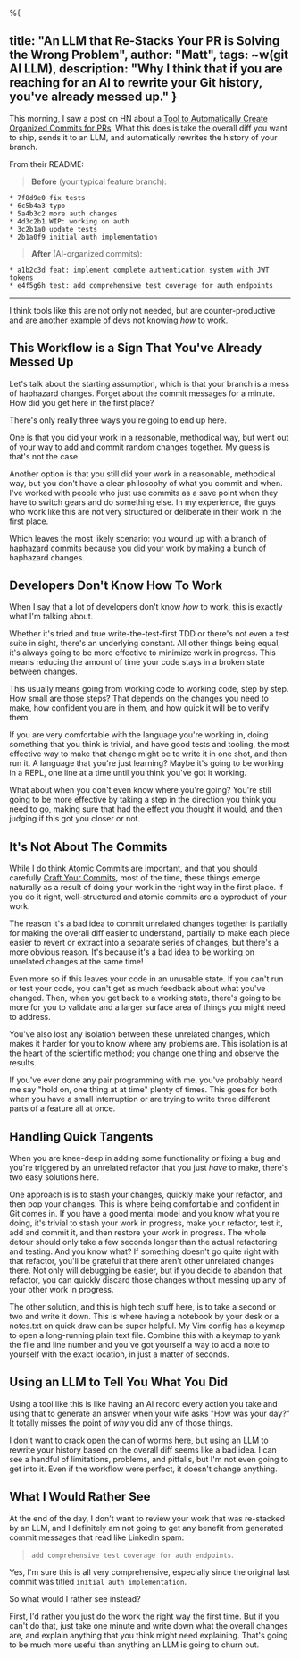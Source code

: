 %{

  title: "An LLM that Re-Stacks Your PR is Solving the Wrong Problem",
  author: "Matt",
  tags: ~w(git AI LLM),
  description: "Why I think that if you are reaching for an AI to rewrite your Git history, you've already messed up."
}
---

This morning, I saw a post on HN about a [Tool to Automatically Create Organized Commits for PRs](https://news.ycombinator.com/item?id=44324457).
What this does is take the overall diff you want to ship, sends it to an LLM, and automatically rewrites the history of your branch.

From their README:

> **Before** (your typical feature branch):
```
* 7f8d9e0 fix tests
* 6c5b4a3 typo
* 5a4b3c2 more auth changes
* 4d3c2b1 WIP: working on auth
* 3c2b1a0 update tests
* 2b1a0f9 initial auth implementation
```

> **After** (AI-organized commits):
```
* a1b2c3d feat: implement complete authentication system with JWT tokens
* e4f5g6h test: add comprehensive test coverage for auth endpoints
```

---

I think tools like this are not only not needed, but are counter-productive and are another example of devs not knowing *how* to work.

## This Workflow is a Sign That You've Already Messed Up

Let's talk about the starting assumption, which is that your branch is a mess of haphazard changes.
Forget about the commit messages for a minute.
How did you get here in the first place?

There's only really three ways you're going to end up here.

One is that you did your work in a reasonable, methodical way, but went out of your way to add and commit random changes together.
My guess is that's not the case.

Another option is that you still did your work in a reasonable, methodical way, but you don't have a clear philosophy of what you commit and when.
I've worked with people who just use commits as a save point when they have to switch gears and do something else.
In my experience, the guys who work like this are not very structured or deliberate in their work in the first place.

Which leaves the most likely scenario: you wound up with a branch of haphazard commits because you did your work by making a bunch of haphazard changes.

## Developers Don't Know How To Work

When I say that a lot of developers don't know *how* to work, this is exactly what I'm talking about.

Whether it's tried and true write-the-test-first TDD or there's not even a test suite in sight, there's an underlying constant.
All other things being equal, it's always going to be more effective to minimize work in progress.
This means reducing the amount of time your code stays in a broken state between changes.

This usually means going from working code to working code, step by step.
How small are those steps?
That depends on the changes you need to make, how confident you are in them, and how quick it will be to verify them.

If you are very comfortable with the language you're working in, doing something that you think is trivial, and have good tests and tooling, the most effective way to make that change might be to write it in one shot, and then run it.
A language that you're just learning?
Maybe it's going to be working in a REPL, one line at a time until you think you've got it working.

What about when you don't even know where you're going?
You're still going to be more effective by taking a step in the direction you think you need to go, making sure that had the effect you thought it would, and then judging if this got you closer or not.

## It's Not About The Commits

While I do think [Atomic Commits](/posts/2024/10-06-What-Makes-a-Commit.html) are important, and that you should carefully [Craft Your Commits](/posts/2024/10-13-Crafting-Perfect-Commits-In-An-Imperfect-World.html), most of the time, these things emerge naturally as a result of doing your work in the right way in the first place.
If you do it right, well-structured and atomic commits are a byproduct of your work.

The reason it's a bad idea to commit unrelated changes together is partially for making the overall diff easier to understand, partially to make each piece easier to revert or extract into a separate series of changes, but there's a more obvious reason.
It's because it's a bad idea to be working on unrelated changes at the same time!

Even more so if this leaves your code in an unusable state.
If you can't run or test your code, you can't get as much feedback about what you've changed.
Then, when you get back to a working state, there's going to be more for you to validate and a larger surface area of things you might need to address.

You've also lost any isolation between these unrelated changes, which makes it harder for you to know where any problems are.
This isolation is at the heart of the scientific method; you change one thing and observe the results.

If you've ever done any pair programming with me, you've probably heard me say "hold on, one thing at at time" plenty of times.
This goes for both when you have a small interruption or are trying to write three different parts of a feature all at once.

## Handling Quick Tangents

When you are knee-deep in adding some functionality or fixing a bug and you're triggered by an unrelated refactor that you just *have* to make, there's two easy solutions here.

One approach is is to stash your changes, quickly make your refactor, and then pop your changes.
This is where being comfortable and confident in Git comes in.
If you have a good mental model and you know what you're doing, it's trivial to stash your work in progress, make your refactor, test it, add and commit it, and then restore your work in progress.
The whole detour should only take a few seconds longer than the actual refactoring and testing.
And you know what?
If something doesn't go quite right with that refactor, you'll be grateful that there aren't other unrelated changes there.
Not only will debugging be easier, but if you decide to abandon that refactor, you can quickly discard those changes without messing up any of your other work in progress.

The other solution, and this is high tech stuff here, is to take a second or two and write it down.
This is where having a notebook by your desk or a notes.txt on quick draw can be super helpful.
My Vim config has a keymap to open a long-running plain text file.
Combine this with a keymap to yank the file and line number and you've got yourself a way to add a note to yourself with the exact location, in just a matter of seconds.

## Using an LLM to Tell You What You Did

Using a tool like this is like having an AI record every action you take and using that to generate an answer when your wife asks "How was your day?"
It totally misses the point of *why* you did any of those things.

I don't want to crack open the can of worms here, but using an LLM to rewrite your history based on the overall diff seems like a bad idea.
I can see a handful of limitations, problems, and pitfalls, but I'm not even going to get into it.
Even if the workflow were perfect, it doesn't change anything.

## What I Would Rather See

At the end of the day, I don't want to review your work that was re-stacked by an LLM, and I definitely am not going to get any benefit from generated commit messages that read like LinkedIn spam:
> `add comprehensive test coverage for auth endpoints`.

Yes, I'm sure this is all very comprehensive, especially since the original last commit was titled `initial auth implementation`.

So what would I rather see instead?

First, I'd rather you just do the work the right way the first time.
But if you can't do that, just take one minute and write down what the overall changes are, and explain anything that you think might need explaining.
That's going to be much more useful than anything an LLM is going to churn out.
